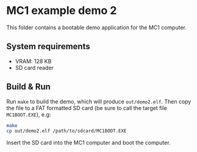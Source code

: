 # MC1 example demo 2

This folder contains a bootable demo application for the MC1 computer.

## System requirements

* VRAM: 128 KB
* SD card reader

## Build & Run

Run `make` to build the demo, which will produce `out/demo2.elf`. Then copy the
file to a FAT formatted SD card (be sure to call the target file `MC1BOOT.EXE`),
e.g:

```bash
make
cp out/demo2.elf /path/to/sdcard/MC1BOOT.EXE
```

Insert the SD card into the MC1 computer and boot the computer.

